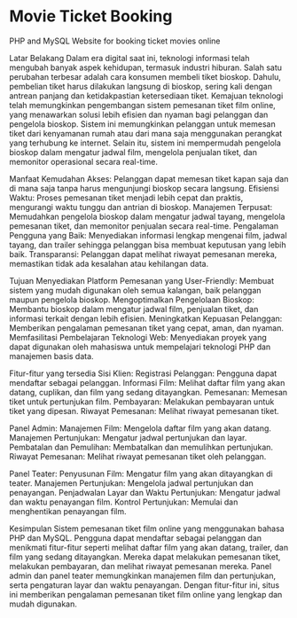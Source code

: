 # Movie Ticket Booking
PHP and MySQL Website for booking ticket movies online

Latar Belakang
Dalam era digital saat ini, teknologi informasi telah mengubah banyak aspek kehidupan, termasuk industri hiburan. Salah satu perubahan terbesar adalah cara konsumen membeli tiket bioskop. Dahulu, pembelian tiket harus dilakukan langsung di bioskop, sering kali dengan antrean panjang dan ketidakpastian ketersediaan tiket.
Kemajuan teknologi telah memungkinkan pengembangan sistem pemesanan tiket film online, yang menawarkan solusi lebih efisien dan nyaman bagi pelanggan dan pengelola bioskop. Sistem ini memungkinkan pelanggan untuk memesan tiket dari kenyamanan rumah atau dari mana saja menggunakan perangkat yang terhubung ke internet. Selain itu, sistem ini mempermudah pengelola bioskop dalam mengatur jadwal film, mengelola penjualan tiket, dan memonitor operasional secara real-time.

Manfaat
Kemudahan Akses: Pelanggan dapat memesan tiket kapan saja dan di mana saja tanpa harus mengunjungi bioskop secara langsung.
Efisiensi Waktu: Proses pemesanan tiket menjadi lebih cepat dan praktis, mengurangi waktu tunggu dan antrian di bioskop.
Manajemen Terpusat: Memudahkan pengelola bioskop dalam mengatur jadwal tayang, mengelola pemesanan tiket, dan memonitor penjualan secara real-time.
Pengalaman Pengguna yang Baik: Menyediakan informasi lengkap mengenai film, jadwal tayang, dan trailer sehingga pelanggan bisa membuat keputusan yang lebih baik.
Transparansi: Pelanggan dapat melihat riwayat pemesanan mereka, memastikan tidak ada kesalahan atau kehilangan data.

Tujuan
Menyediakan Platform Pemesanan yang User-Friendly: Membuat sistem yang mudah digunakan oleh semua kalangan, baik pelanggan maupun pengelola bioskop.
Mengoptimalkan Pengelolaan Bioskop: Membantu bioskop dalam mengatur jadwal film, penjualan tiket, dan informasi terkait dengan lebih efisien.
Meningkatkan Kepuasan Pelanggan: Memberikan pengalaman pemesanan tiket yang cepat, aman, dan nyaman.
Memfasilitasi Pembelajaran Teknologi Web: Menyediakan proyek yang dapat digunakan oleh mahasiswa untuk mempelajari teknologi PHP dan manajemen basis data.

Fitur-fitur yang tersedia
Sisi Klien:
Registrasi Pelanggan: Pengguna dapat mendaftar sebagai pelanggan.
Informasi Film: Melihat daftar film yang akan datang, cuplikan, dan film yang sedang ditayangkan.
Pemesanan: Memesan tiket untuk pertunjukan film.
Pembayaran: Melakukan pembayaran untuk tiket yang dipesan.
Riwayat Pemesanan: Melihat riwayat pemesanan tiket.

Panel Admin:
Manajemen Film: Mengelola daftar film yang akan datang.
Manajemen Pertunjukan: Mengatur jadwal pertunjukan dan layar.
Pembatalan dan Pemulihan: Membatalkan dan memulihkan pertunjukan.
Riwayat Pemesanan: Melihat riwayat pemesanan tiket oleh pelanggan.

Panel Teater:
Penyusunan Film: Mengatur film yang akan ditayangkan di teater.
Manajemen Pertunjukan: Mengelola jadwal pertunjukan dan penayangan.
Penjadwalan Layar dan Waktu Pertunjukan: Mengatur jadwal dan waktu penayangan film.
Kontrol Pertunjukan: Memulai dan menghentikan penayangan film.

Kesimpulan
Sistem pemesanan tiket film online yang menggunakan bahasa PHP dan MySQL. Pengguna dapat mendaftar sebagai pelanggan dan menikmati fitur-fitur seperti melihat daftar film yang akan datang, trailer, dan film yang sedang ditayangkan. Mereka dapat melakukan pemesanan tiket, melakukan pembayaran, dan melihat riwayat pemesanan mereka. Panel admin dan panel teater memungkinkan manajemen film dan pertunjukan, serta pengaturan layar dan waktu penayangan. Dengan fitur-fitur ini, situs ini memberikan pengalaman pemesanan tiket film online yang lengkap dan mudah digunakan.
